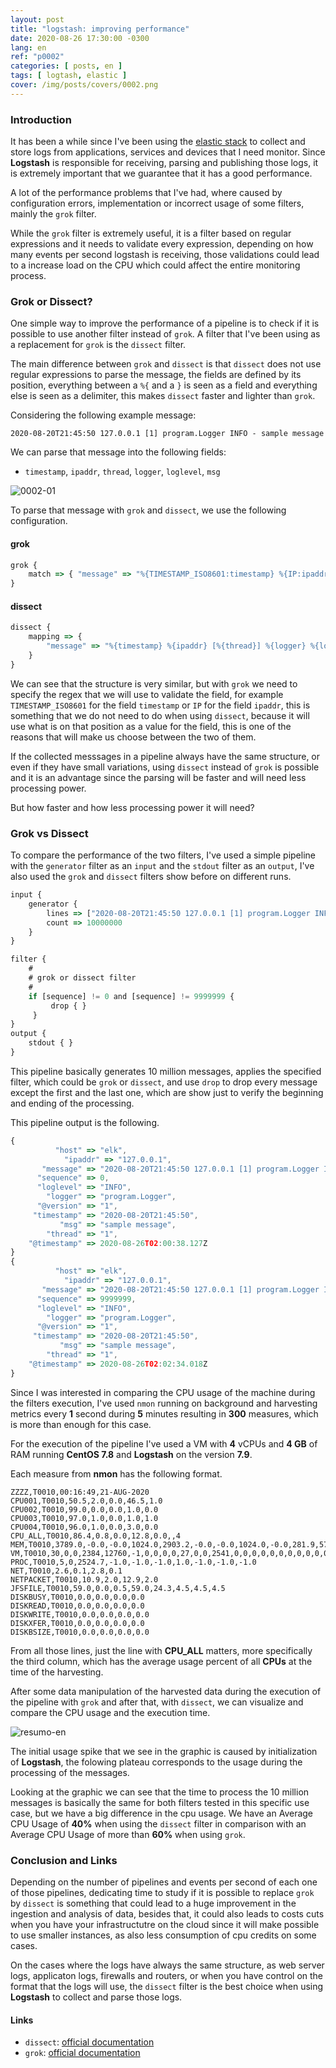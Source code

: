 ```yaml
---
layout: post
title: "logstash: improving performance"
date: 2020-08-26 17:30:00 -0300
lang: en
ref: "p0002"
categories: [ posts, en ]
tags: [ logtash, elastic ]
cover: /img/posts/covers/0002.png
---
```

### Introduction


It has been a while since I've been using the [elastic stack][elk] to collect and store logs from applications, services and devices that I need monitor. Since **Logstash** is responsible for receiving, parsing and publishing those logs, it is extremely important that we guarantee that it has a good performance.

A lot of the performance problems that I've had, where caused by configuration errors, implementation or incorrect usage of some filters, mainly the `grok` filter.

While the `grok` filter is extremely useful, it is a filter based on regular expressions and it needs to validate every expression, depending on how many events per second logstash is receiving, those validations could lead to a increase load on the CPU which could affect the entire monitoring process.

### Grok or Dissect?

One simple way to improve the performance of a pipeline is to check if it is possible to use another filter instead of `grok`. A filter that I've been using as a replacement for `grok` is the `dissect` filter.

The main difference between `grok` and `dissect` is that `dissect` does not use regular expressions to parse the message, the fields are defined by its position, everything between a `%{` and a `}` is seen as a field and everything else is seen as a delimiter, this makes `dissect` faster and lighter than `grok`.

Considering the following example message:

```
2020-08-20T21:45:50 127.0.0.1 [1] program.Logger INFO - sample message
```

We can parse that message into the following fields:

- `timestamp`, `ipaddr`, `thread`, `logger`, `loglevel`, `msg`

![0002-01](/img/posts/0002-01.png)

To parse that message with `grok` and `dissect`, we use the following configuration.

#### grok

```javascript
grok {
    match => { "message" => "%{TIMESTAMP_ISO8601:timestamp} %{IP:ipaddr} \[%{INT:thread}\] %{DATA:logger} %{WORD:loglevel} - %{GREEDYDATA:msg}"}
}
```

#### dissect

```javascript
dissect {
    mapping => {
        "message" => "%{timestamp} %{ipaddr} [%{thread}] %{logger} %{loglevel} - %{msg}"
    }
}
```

We can see that the structure is very similar, but with `grok` we need to specify the regex that we will use to validate the field, for example `TIMESTAMP_ISO8601` for the field `timestamp` or `IP` for the field `ipaddr`, this is something that we do not need to do when using `dissect`, because it will use what is on that position as a value for the field, this is one of the reasons that will make us choose between the two of them.

If the collected messsages in a pipeline always have the same structure, or even if they have small variations, using `dissect` instead of `grok` is possible and it is an advantage since the parsing will be faster and will need less processing power.

But how faster and how less processing power it will need?

### Grok vs Dissect

To compare the performance of the two filters, I've used a simple pipeline with the `generator` filter as an `input` and the `stdout` filter as an `output`, I've also used the `grok` and `dissect` filters show before on different runs. 

```javascript
input {
    generator {
        lines => ["2020-08-20T21:45:50 127.0.0.1 [1] program.Logger INFO - sample message"]
        count => 10000000
    }
}

filter {
    #
    # grok or dissect filter
    #
    if [sequence] != 0 and [sequence] != 9999999 {
         drop { }
     }
}
output {
    stdout { }
}
```

This pipeline basically generates 10 million messages, applies the specified filter, which could be `grok` or `dissect`, and use `drop` to drop every message except the first and the last one, which are show just to verify the beginning and ending of the processing.

This pipeline output is the following.

```javascript
{
          "host" => "elk",
            "ipaddr" => "127.0.0.1",
       "message" => "2020-08-20T21:45:50 127.0.0.1 [1] program.Logger INFO - sample message",
      "sequence" => 0,
      "loglevel" => "INFO",
        "logger" => "program.Logger",
      "@version" => "1",
     "timestamp" => "2020-08-20T21:45:50",
           "msg" => "sample message",
        "thread" => "1",
    "@timestamp" => 2020-08-26T02:00:38.127Z
}
{
          "host" => "elk",
            "ipaddr" => "127.0.0.1",
       "message" => "2020-08-20T21:45:50 127.0.0.1 [1] program.Logger INFO - sample message",
      "sequence" => 9999999,
      "loglevel" => "INFO",
        "logger" => "program.Logger",
      "@version" => "1",
     "timestamp" => "2020-08-20T21:45:50",
           "msg" => "sample message",
        "thread" => "1",
    "@timestamp" => 2020-08-26T02:02:34.018Z
}

```

Since I was interested in comparing the CPU usage of the machine during the filters execution, I've used `nmon` running on background and harvesting metrics every **1** second during **5** minutes resulting in **300** measures, which is more than enough for this case.

For the execution of the pipeline I've used a VM with **4** vCPUs and **4 GB** of RAM running **CentOS 7.8** and **Logstash** on the version **7.9**.

Each measure from **nmon** has the following format.

```
ZZZZ,T0010,00:16:49,21-AUG-2020
CPU001,T0010,50.5,2.0,0.0,46.5,1.0
CPU002,T0010,99.0,0.0,0.0,1.0,0.0
CPU003,T0010,97.0,1.0,0.0,1.0,1.0
CPU004,T0010,96.0,1.0,0.0,3.0,0.0
CPU_ALL,T0010,86.4,0.8,0.0,12.8,0.0,,4
MEM,T0010,3789.0,-0.0,-0.0,1024.0,2903.2,-0.0,-0.0,1024.0,-0.0,281.9,577.3,-1.0,2.0,0.0,181.5
VM,T0010,30,0,0,2384,12760,-1,0,0,0,0,27,0,0,2541,0,0,0,0,0,0,0,0,0,0,0,0,0,0,0,0,0,0,0,0,0,0,0
PROC,T0010,5,0,2524.7,-1.0,-1.0,-1.0,1.0,-1.0,-1.0,-1.0
NET,T0010,2.6,0.1,2.8,0.1
NETPACKET,T0010,10.9,2.0,12.9,2.0
JFSFILE,T0010,59.0,0.0,0.5,59.0,24.3,4.5,4.5,4.5
DISKBUSY,T0010,0.0,0.0,0.0,0.0
DISKREAD,T0010,0.0,0.0,0.0,0.0
DISKWRITE,T0010,0.0,0.0,0.0,0.0
DISKXFER,T0010,0.0,0.0,0.0,0.0
DISKBSIZE,T0010,0.0,0.0,0.0,0.0
```

From all those lines, just the line with **CPU_ALL** matters, more specifically the third column, which has the average usage percent of all **CPUs** at the time of the harvesting.

After some data manipulation of the harvested data during the execution of the pipeline with `grok` and after that, with `dissect`, we can visualize and compare the CPU usage and the execution time.

![resumo-en](/img/posts/0002-02-en.png)

The initial usage spike that we see in the graphic is caused by initialization of **Logstash**, the folowing plateau corresponds to the usage during the processing of the messages.

Looking at the graphic we can see that the time to process the 10 million messages is basically the same for both filters tested in this specific use case, but we have a big difference in the cpu usage. We have an Average CPU Usage of **40%** when using the `dissect` filter in comparison with an Average CPU Usage of more than **60%** when using `grok`.

### Conclusion and Links

Depending on the number of pipelines and events per second of each one of those pipelines, dedicating time to study if it is possible to replace `grok` by `dissect` is something that could lead to a huge improvement in the ingestion and analysis of data, besides that, it could also leads to costs cuts when you have your infrastructutre on the cloud since it will make possible to use smaller instances, as also less consumption of cpu credits on some cases.

On the cases where the logs have always the same structure, as web server logs, applicaton logs, firewalls and routers, or when you have control on the format that the logs will use, the `dissect` filter is the best choice when using **Logstash** to collect and parse those logs.
#### Links

- `dissect`: [official documentation][dissect]
- `grok`: [official documentation][grok]

[dissect]: https://www.elastic.co/guide/en/logstash/current/plugins-filters-dissect.html
[grok]: https://www.elastic.co/guide/en/logstash/current/plugins-filters-grok.html
[elk]: https://www.elastic.co/elastic-stack